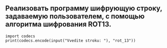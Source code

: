 ## Реализовать программу шифрующую строку, задаваемую пользователем, с помощью алгоритма шифрования ROT13.

```
import codecs
print(codecs.encode(input("Vvedite stroku: "), "rot_13"))
```
